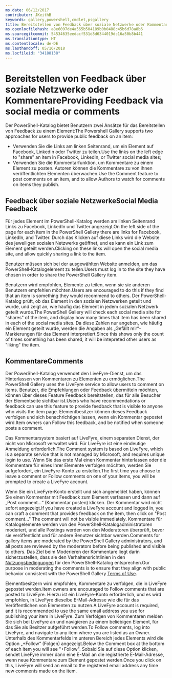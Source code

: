 ```yaml
---
ms.date: 06/12/2017
contributor: JKeithB
keywords: gallery,powershell,cmdlet,psgallery
title: Bereitstellen von Feedback über soziale Netzwerke oder Kommentare
ms.openlocfilehash: a8e6097de4a565b504189b0b0488c45b6d78a8b6
ms.sourcegitcommit: 54534635eedacf531d8d6344019dc16a50b8b441
ms.translationtype: HT
ms.contentlocale: de-DE
ms.lasthandoff: 05/16/2018
ms.locfileid: "34188138"
---
```

# <a name="providing-feedback-via-social-media-or-comments"></a><span data-ttu-id="91916-103">Bereitstellen von Feedback über soziale Netzwerke oder Kommentare</span><span class="sxs-lookup"><span data-stu-id="91916-103">Providing Feedback via social media or comments</span></span>

<span data-ttu-id="91916-104">Der PowerShell-Katalog bietet Benutzern zwei Ansätze für das Bereitstellen von Feedback zu einem Element:</span><span class="sxs-lookup"><span data-stu-id="91916-104">The Powershell Gallery supports two approaches for users to provide public feedback on an item:</span></span>

- <span data-ttu-id="91916-105">Verwenden Sie die Links am linken Seitenrand, um ein Element auf Facebook, LinkedIn oder Twitter zu teilen.</span><span class="sxs-lookup"><span data-stu-id="91916-105">Use the links on the left edge to "share" an item in Facebook, LinkedIn, or Twitter social media sites;</span></span>
- <span data-ttu-id="91916-106">Verwenden Sie die Kommentarfunktion, um Kommentare zu einem Element zu posten. Autoren können die Kommentare zu von ihnen veröffentlichten Elementen überwachen.</span><span class="sxs-lookup"><span data-stu-id="91916-106">Use the Comment feature to post comments on an item, and to allow Authors to watch for comments on items they publish.</span></span>

## <a name="social-media-feedback"></a><span data-ttu-id="91916-107">Feedback über soziale Netzwerke</span><span class="sxs-lookup"><span data-stu-id="91916-107">Social Media Feedback</span></span>

<span data-ttu-id="91916-108">Für jedes Element im PowerShell-Katalog werden am linken Seitenrand Links zu Facebook, LinkedIn und Twitter angezeigt.</span><span class="sxs-lookup"><span data-stu-id="91916-108">On the left side of the page for each item in the PowerShell Gallery there are links for Facebook, LinkedIn, and Twitter.</span></span>
<span data-ttu-id="91916-109">Durch das Klicken auf diese Links wird die Website des jeweiligen sozialen Netzwerks geöffnet, und es kann ein Link zum Element geteilt werden.</span><span class="sxs-lookup"><span data-stu-id="91916-109">Clicking on these links will open the social media site, and allow quickly sharing a link to the item.</span></span>

<span data-ttu-id="91916-110">Benutzer müssen sich bei der ausgewählten Website anmelden, um das PowerShell-Katalogelement zu teilen.</span><span class="sxs-lookup"><span data-stu-id="91916-110">Users must log in to the site they have chosen in order to share the PowerShell Gallery item.</span></span>

<span data-ttu-id="91916-111">Benutzern wird empfohlen, Elemente zu teilen, wenn sie sie anderen Benutzern empfehlen möchten.</span><span class="sxs-lookup"><span data-stu-id="91916-111">Users are encouraged to do this if they find that an item is something they would recommend to others.</span></span>
<span data-ttu-id="91916-112">Der PowerShell-Katalog prüft, ob das Element in den sozialen Netzwerken geteilt und wurde, und zeigt an, wie häufig das Element in jedem sozialen Netzwerk geteilt wurde.</span><span class="sxs-lookup"><span data-stu-id="91916-112">The PowerShell Gallery will check each social media site for "shares" of the item, and display how many times that item has been shared in each of the social media sites.</span></span>
<span data-ttu-id="91916-113">Da diese Zahlen nur angeben, wie häufig ein Element geteilt wurde, werden die Angaben als „Gefällt mir“-Markierungen für das Element interpretiert.</span><span class="sxs-lookup"><span data-stu-id="91916-113">Since this shows only the count of times something has been shared, it will be intepreted other users as "liking" the item.</span></span>


## <a name="comments"></a><span data-ttu-id="91916-114">Kommentare</span><span class="sxs-lookup"><span data-stu-id="91916-114">Comments</span></span>

<span data-ttu-id="91916-115">Der PowerShell-Katalog verwendet den LiveFyre-Dienst, um das Hinterlassen von Kommentaren zu Elementen zu ermöglichen.</span><span class="sxs-lookup"><span data-stu-id="91916-115">The PowerShell Gallery uses the LiveFyre service to allow users to comment on items.</span></span>
<span data-ttu-id="91916-116">Benutzer, die Empfehlungen oder Feedback übermitteln möchten, können über dieses Feature Feedback bereitstellen, das für alle Besucher der Elementseite sichtbar ist.</span><span class="sxs-lookup"><span data-stu-id="91916-116">Users who have recommendations or feedback can use this feature to provide feedback that is visible to anyone who visits the item page.</span></span>
<span data-ttu-id="91916-117">Elementbesitzer können dieses Feedback verfolgen und sich benachrichtigen lassen, wenn ein Kommentar gepostet wird.</span><span class="sxs-lookup"><span data-stu-id="91916-117">Item owners can Follow this feedback, and be notified when someone posts a comment.</span></span>

<span data-ttu-id="91916-118">Das Kommentarsystem basiert auf LiveFyre, einem separaten Dienst, der nicht von Microsoft verwaltet wird. Für LiveFyre ist eine eindeutige Anmeldung erforderlich.</span><span class="sxs-lookup"><span data-stu-id="91916-118">The Comment system is based on LiveFyre, which is a separate service that is not managed by Microsoft, and requires unique login to use.</span></span>
<span data-ttu-id="91916-119">Wenn Sie das erste Mal einen Kommentar hinterlassen oder die Kommentare für eines Ihrer Elemente verfolgen möchten, werden Sie aufgefordert, ein LiveFyre-Konto zu erstellen.</span><span class="sxs-lookup"><span data-stu-id="91916-119">The first time you choose to leave a comment or Follow comments on one of your items, you will be prompted to create a LiveFyre account.</span></span>

<span data-ttu-id="91916-120">Wenn Sie ein LiveFyre-Konto erstellt und sich angemeldet haben, können Sie einen Kommentar mit Feedback zum Element verfassen und dann auf „Post comment...“ (Kommentar posten) klicken. Der Kommentar wird nicht sofort angezeigt.</span><span class="sxs-lookup"><span data-stu-id="91916-120">If you have created a LiveFyre account and logged in, you can craft a comment that provides feedback on the item, then click on "Post comment..." The comment will not be visible immediately.</span></span>
<span data-ttu-id="91916-121">Kommentare für Katalogelemente werden von den PowerShell-Katalogadministratoren moderiert, und alle Postings werden von den Moderatoren überprüft, bevor sie veröffentlicht und für andere Benutzer sichtbar werden.</span><span class="sxs-lookup"><span data-stu-id="91916-121">Comments for gallery items are moderated by the PowerShell Gallery administrators, and all posts are reviewed by the moderators before being published and visible to others.</span></span>
<span data-ttu-id="91916-122">Das Ziel beim Moderieren der Kommentare liegt darin sicherzustellen, dass sie den Verhaltensrichtlinien in den [Nutzungsbedingungen](https://www.powershellgallery.com/policies/Terms) für den PowerShell-Katalog entsprechen.</span><span class="sxs-lookup"><span data-stu-id="91916-122">Our purpose in moderating the comments is to ensure that they align with public behavior consistent with the PowerShell Gallery [Terms of Use](https://www.powershellgallery.com/policies/Terms).</span></span>

<span data-ttu-id="91916-123">Elementbesitzern wird empfohlen, Kommentare zu verfolgen, die in LiveFyre gepostet werden.</span><span class="sxs-lookup"><span data-stu-id="91916-123">Item owners are encouraged to Follow comments that are posted to LiveFyre.</span></span>
<span data-ttu-id="91916-124">Hierzu ist ein LiveFyre-Konto erforderlich, und es wird empfohlen, in LiveFyre dieselbe E-Mail-Adresse wie die für das Veröffentlichen von Elementen zu nutzen.</span><span class="sxs-lookup"><span data-stu-id="91916-124">A LiveFyre account is required, and it is recommended to use the same email address you use for publishing your item in LiveFyre.</span></span>
<span data-ttu-id="91916-125">Zum Verfolgen von Kommentaren melden Sie sich bei LiveFyre an und navigieren zu einem beliebigen Element, für das Sie als Besitzer aufgeführt werden.</span><span class="sxs-lookup"><span data-stu-id="91916-125">To Follow comments, log into LiveFyre, and navigate to any item where you are listed as an Owner.</span></span>
<span data-ttu-id="91916-126">Unterhalb des Kommentarfelds im unteren Bereich jedes Elements wird die Option „+Follow“ (Folgen) angezeigt.</span><span class="sxs-lookup"><span data-stu-id="91916-126">Below the Comment box at the bottom of each item you will see "+Follow".</span></span>
<span data-ttu-id="91916-127">Sobald Sie auf diese Option klicken, sendet LiveFyre immer dann eine E-Mail an die registrierte E-Mail-Adresse, wenn neue Kommentare zum Element gepostet werden.</span><span class="sxs-lookup"><span data-stu-id="91916-127">Once you click on this, LiveFyre will send an email to the registered email address any time new comments made on the item.</span></span>